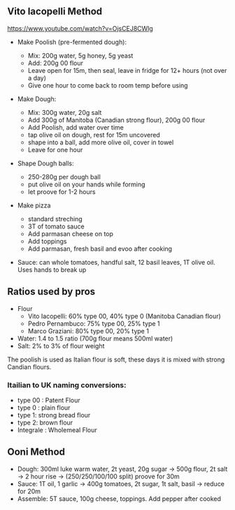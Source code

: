 ## Vito Iacopelli Method

https://www.youtube.com/watch?v=OjsCEJ8CWlg

- Make Poolish (pre-fermented dough):
  - Mix: 200g water, 5g honey, 5g yeast
  - Add: 200g 00 flour
  - Leave open for 15m, then seal, leave in fridge for 12+ hours (not over a day)
  - Give one hour to come back to room temp before using
- Make Dough:
  - Mix: 300g water, 20g salt
  - Add 300g of Manitoba (Canadian strong flour), 200g 00 flour
  - Add Poolish, add water over time
  - tap olive oil on dough, rest for 15m uncovered
  - shape into a ball, add more olive oil, cover in towel
  - Leave for one hour
- Shape Dough balls:
  - 250-280g per dough ball
  - put olive oil on your hands while forming
  - let proove for 1-2 hours
- Make pizza
  - standard streching
  - 3T of tomato sauce
  - Add parmasan cheese on top
  - Add toppings
  - Add parmasan, fresh basil and evoo after cooking

- Sauce: can whole tomatoes, handful salt, 12 basil leaves, 1T olive oil. Uses hands to break up

## Ratios used by pros

* Flour
  * Vito Iacopelli: 60% type 00, 40% type 0 (Manitoba Canadian flour)
  * Pedro Pernambuco: 75% type 00, 25% type 1
  * Marco Graziani: 80% type 00, 20% type 1
* Water: 1.4 to 1.5 ratio (700g flour means 500ml water)
* Salt: 2% to 3% of flour weight

The poolish is used as Italian flour is soft, these days it is mixed with strong Candian flours.

### Itailian to UK naming conversions:

* type 00 : Patent Flour
* type 0 : plain flour
* type 1: strong bread flour
* type 2: brown flour
* Integrale : Wholemeal Flour

## Ooni Method

- Dough: 300ml luke warm water, 2t yeast, 20g sugar -> 500g flour, 2t salt -> 2 hour rise -> (250/250/100/100 split) proove for 30m
- Sauce: 1T oil, 1 garlic -> 400g tomatoes, 2t sugar, 1t salt, basil -> reduce for 20m
- Assemble: 5T sauce, 100g cheese, toppings. Add pepper after cooked
